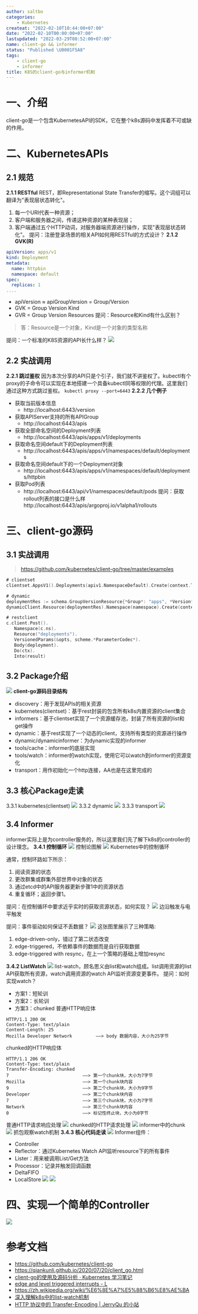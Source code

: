 ```yaml
---
author: saltbo
categories:
    - Kubernetes
createat: "2022-02-10T10:44:00+07:00"
date: "2022-02-10T00:00:00+07:00"
lastupdated: "2022-03-29T08:52:00+07:00"
name: client-go && informer
status: "Published \U0001F5A8"
tags:
    - client-go
    - informer
title: K8S的client-go与informer机制
---
```


# 一、介绍
client-go是一个包含KubernetesAPI的SDK，它在整个k8s源码中发挥着不可或缺的作用。
# 二、KubernetesAPIs
## 2.1 规范
**2.1.1 RESTful**
REST，即Representational State Transfer的缩写。这个词组可以翻译为"表现层状态转化"。
1. 每一个URI代表一种资源；
2. 客户端和服务器之间，传递这种资源的某种表现层；
3. 客户端通过五个HTTP动词，对服务器端资源进行操作，实现"表现层状态转化"。
提问：注册登录场景的相关API如何用RESTful的方式设计？
**2.1.2 GVK(R)**
```yaml
apiVersion: apps/v1
kind: Deployment
metadata:
  name: httpbin
  namespace: default
spec:
  replicas: 1
....
```
- apiVersion ≈ apiGroupVersion = Group/Version
- GVK = Group Version Kind
- GVR = Group Version Resources
提问：Resource和Kind有什么区别？
> 答：Resource是一个对象，Kind是一个对象的类型名称

提问：一个标准的K8S资源的API长什么样？
![](/images/posts/nmg-client-go%20&&%20informer/s3.us-west-2.amazonaws.com_59f9c088-3594-4dc7-ba6f-9e0737d6bb22.png)
## 2.2 实战调用
**2.2.1 跳过鉴权**
因为本次分享的API只是个引子，我们就不讲鉴权了。kubectl有个proxy的子命令可以实现在本地搭建一个具备kubectl同等权限的代理。这里我们通过这种方式跳过鉴权。
`kubectl proxy --port=6443`
**2.2.2 几个例子**
- 获取当前版本信息
    - http://localhost:6443/version
- 获取APIServer支持的所有APIGroup
    - http://localhost:6443/apis
- 获取全部命名空间的Deployment列表
    - http://localhost:6443/apis/apps/v1/deployments
- 获取命名空间default下的Deployment列表
    - http://localhost:6443/apis/apps/v1/namespaces/default/deployments
- 获取命名空间default下的一个Deployment对象
    - http://localhost:6443/apis/apps/v1/namespaces/default/deployments/httpbin
- 获取Pod列表
    - http://localhost:6443/api/v1/namespaces/default/pods
提问：获取rollout列表的接口是什么样
http://localhost:6443/apis/argoproj.io/v1alpha1/rollouts
# 三、client-go源码
## 3.1 实战调用
> https://github.com/kubernetes/client-go/tree/master/examples

```go
# clientset
clientset.AppsV1().Deployments(apiv1.NamespaceDefault).Create(context.TODO(), deployment, metav1.CreateOptions{})
```
```go
# dynamic
deploymentRes := schema.GroupVersionResource{*Group*: "apps", *Version*: "v1", *Resource*: "deployments"}
dynamicClient.Resource(deploymentRes).Namespace(namespace).Create(context.TODO(), deployment, metav1.CreateOptions{})
```
```go
# restclient
c.client.Post().
   Namespace(c.ns).
   Resource("deployments").
   VersionedParams(&opts, scheme.*ParameterCodec*).
   Body(deployment).
   Do(ctx).
   Into(result)
```
## 3.2 Package介绍
![](/images/posts/nmg-client-go%20&&%20informer/s3.us-west-2.amazonaws.com_94352c55-903a-45d4-a55b-c4ea1f47eb21.png)
**client-go源码目录结构**
- discovery：用于发现APIs的相关资源
- kubernetes(clientset)：基于rest封装的包含所有k8s内置资源的client集合
- informers：基于clientset实现了一个资源缓存池，封装了所有资源的list和get操作
- dynamic：基于rest实现了一个动态的client，支持所有类型的资源进行操作
- dynamic/dynamicinformer：为dynamic实现的informer
- tools/cache：informer的底层实现
- tools/watch：informer的watch实现，使用它可以watch到informer的资源变化
- transport：用作初始化一个http连接，AA也是在这里完成的
## 3.3 核心Package走读
3.3.1 kubernetes(clientset)
![](/images/posts/nmg-client-go%20&&%20informer/prod-files-secure.s3.us-west-2.amazonaws.com_e00f4b01-ef65-4ec6-82f8-8cff8b85e06f.png)
3.3.2 dynamic
![](/images/posts/nmg-client-go%20&&%20informer/prod-files-secure.s3.us-west-2.amazonaws.com_f911cd99-c8cc-4e6c-adeb-5beb00b31e5d.png)
3.3.3 transport
![](/images/posts/nmg-client-go%20&&%20informer/prod-files-secure.s3.us-west-2.amazonaws.com_0b02563e-8df4-4e9e-9c2d-67edf9f6099e.png)
## 3.4 Informer
informer实际上是为controller服务的，所以这里我们先了解下k8s的controller的设计理念。
**3.4.1 控制循环**
![](/images/posts/nmg-client-go%20&&%20informer/s3.us-west-2.amazonaws.com_267d8461-b62d-40b5-986a-8477029836c7.png)
控制论图解
![](/images/posts/nmg-client-go%20&&%20informer/s3.us-west-2.amazonaws.com_bf1e5346-e0fe-4e49-89af-6a1d08051474.png)
Kubernetes中的控制循环

通常，控制环路如下所示：
1. 阅读资源的状态
2. 更改群集或群集外部世界中对象的状态
3. 通过etcd中的API服务器更新步骤1中的资源状态
4. 重复循环；返回步骤1。

提问：在控制循环中要求近乎实时的获取资源状态，如何实现？
![](/images/posts/nmg-client-go%20&&%20informer/s3.us-west-2.amazonaws.com_622f66f6-46b8-4467-8c70-98ac34440441.png)
边沿触发与电平触发

提问：事件驱动如何保证不丢数据？
![](/images/posts/nmg-client-go%20&&%20informer/prod-files-secure.s3.us-west-2.amazonaws.com_febf6daf-2d7e-4468-b2d7-b71d4e67d06a.png)
这张图里展示了三种策略:
1. edge-driven-only，错过了第二状态改变
2. edge-triggered，不依赖事件的数据而是自行获取数据
3. edge-triggered with resync，在上一个策略的基础上增加resync

**3.4.2 ListWatch**
![](/images/posts/nmg-client-go%20&&%20informer/s3.us-west-2.amazonaws.com_c94f5927-75c5-46d0-87dd-6380f5e7d1de.png)
list-watch，顾名思义由list和watch组成。list调用资源的list API获取所有资源，watch调用资源的watch API监听资源变更事件。
提问：如何实现watch？
- 方案1：短轮训
- 方案2：长轮训
- 方案3：chunked
普通HTTP响应体
```plain text
HTTP/1.1 200 OK
Content-Type: text/plain
Content-Length: 25
Mozilla Developer Network         ——> body 数据内容，大小为25字节
```
chunked的HTTP响应体
```plain text
HTTP/1.1 206 OK
Content-Type: text/plain
Transfer-Encoding: chunked
7                            ——> 第一个chunk块，大小为7字节
Mozilla                      ——> 第一个chunk块内容
9                            ——> 第二个chunk块，大小为9字节
Developer                    ——> 第二个chunk块内容
7                            ——> 第三个chunk块，大小为7字节
Network                      ——> 第三个chunk块内容
0                            ——> 标记性终止块，大小为0字节
```
普通HTTP请求响应处理
![](/images/posts/nmg-client-go%20&&%20informer/prod-files-secure.s3.us-west-2.amazonaws.com_bdfd75af-17d5-447e-8cfb-9543a843759a.png)
chunked的HTTP请求处理
![](/images/posts/nmg-client-go%20&&%20informer/s3.us-west-2.amazonaws.com_da426cd8-5664-4afc-b28f-5a2506edf75b.png)
informer中的chunk
![](/images/posts/nmg-client-go%20&&%20informer/s3.us-west-2.amazonaws.com_a08d5ac4-0c06-4a13-9830-93afb745a31c.png)
抓包观察watch机制
**3.4.3 核心代码走读**
![](/images/posts/nmg-client-go%20&&%20informer/s3.us-west-2.amazonaws.com_9b57d3a9-4fba-4494-92b7-efbda35f69e3.png)
Informer组件：
- Controller
- Reflector：通过Kubernetes Watch API监听resource下的所有事件
- Lister：用来被调用List/Get方法
- Processor：记录并触发回调函数
- DeltaFIFO
- LocalStore
![](/images/posts/nmg-client-go%20&&%20informer/s3.us-west-2.amazonaws.com_0bf58d4b-5199-42ea-9bf1-0ea4add15c21.png)
![](/images/posts/nmg-client-go%20&&%20informer/s3.us-west-2.amazonaws.com_655b74d3-fd3c-4390-a120-9e8c224b6be6.png)
# 四、实现一个简单的Controller
![](/images/posts/nmg-client-go%20&&%20informer/prod-files-secure.s3.us-west-2.amazonaws.com_c8ba7cb2-245b-4717-a165-3392a84ad35e.png)
# 参考文档
- https://github.com/kubernetes/client-go
- https://qiankunli.github.io/2020/07/20/client_go.html
- [client-go的使用及源码分析 · Kubernetes 学习笔记](https://www.huweihuang.com/kubernetes-notes/develop/client-go.html)
- [edge and level triggered interrupts - L](http://liujunming.top/2020/03/14/edge-and-level-triggered-interrupts/)
- https://zh.wikipedia.org/wiki/%E6%8E%A7%E5%88%B6%E8%AE%BA
- [深入理解k8s中的list-watch机制](http://yost.top/2019/08/01/inside-list-watch-in-k8s/)
- [HTTP 协议中的 Transfer-Encoding | JerryQu 的小站](https://imququ.com/post/transfer-encoding-header-in-http.html)
